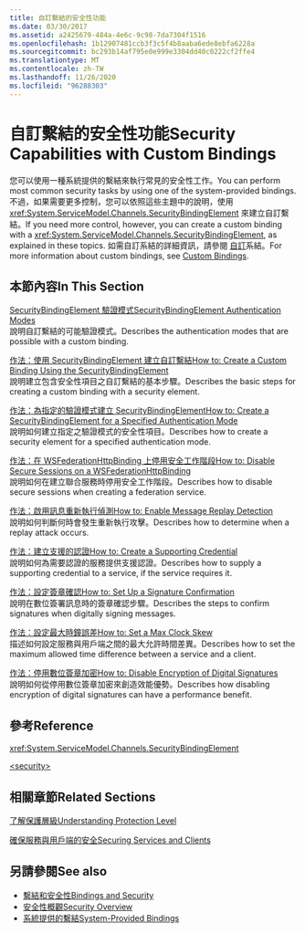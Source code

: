 ```yaml
---
title: 自訂繫結的安全性功能
ms.date: 03/30/2017
ms.assetid: a2425679-484a-4e6c-9c98-7da7304f1516
ms.openlocfilehash: 1b12907481ccb3f3c5f4b8aaba6ede8ebfa6228a
ms.sourcegitcommit: bc293b14af795e0e999e3304dd40c0222cf2ffe4
ms.translationtype: MT
ms.contentlocale: zh-TW
ms.lasthandoff: 11/26/2020
ms.locfileid: "96288303"
---
```

# <a name="security-capabilities-with-custom-bindings"></a><span data-ttu-id="d1515-102">自訂繫結的安全性功能</span><span class="sxs-lookup"><span data-stu-id="d1515-102">Security Capabilities with Custom Bindings</span></span>

<span data-ttu-id="d1515-103">您可以使用一種系統提供的繫結來執行常見的安全性工作。</span><span class="sxs-lookup"><span data-stu-id="d1515-103">You can perform most common security tasks by using one of the system-provided bindings.</span></span> <span data-ttu-id="d1515-104">不過，如果需要更多控制，您可以依照這些主題中的說明，使用 <xref:System.ServiceModel.Channels.SecurityBindingElement> 來建立自訂繫結。</span><span class="sxs-lookup"><span data-stu-id="d1515-104">If you need more control, however, you can create a custom binding with a <xref:System.ServiceModel.Channels.SecurityBindingElement>, as explained in these topics.</span></span> <span data-ttu-id="d1515-105">如需自訂系結的詳細資訊，請參閱 [自訂](../extending/custom-bindings.md)系結。</span><span class="sxs-lookup"><span data-stu-id="d1515-105">For more information about custom bindings, see [Custom Bindings](../extending/custom-bindings.md).</span></span>  
  
## <a name="in-this-section"></a><span data-ttu-id="d1515-106">本節內容</span><span class="sxs-lookup"><span data-stu-id="d1515-106">In This Section</span></span>  

 [<span data-ttu-id="d1515-107">SecurityBindingElement 驗證模式</span><span class="sxs-lookup"><span data-stu-id="d1515-107">SecurityBindingElement Authentication Modes</span></span>](securitybindingelement-authentication-modes.md)  
 <span data-ttu-id="d1515-108">說明自訂繫結的可能驗證模式。</span><span class="sxs-lookup"><span data-stu-id="d1515-108">Describes the authentication modes that are possible with a custom binding.</span></span>  
  
 [<span data-ttu-id="d1515-109">作法：使用 SecurityBindingElement 建立自訂繫結</span><span class="sxs-lookup"><span data-stu-id="d1515-109">How to: Create a Custom Binding Using the SecurityBindingElement</span></span>](how-to-create-a-custom-binding-using-the-securitybindingelement.md)  
 <span data-ttu-id="d1515-110">說明建立包含安全性項目之自訂繫結的基本步驟。</span><span class="sxs-lookup"><span data-stu-id="d1515-110">Describes the basic steps for creating a custom binding with a security element.</span></span>  
  
 [<span data-ttu-id="d1515-111">作法：為指定的驗證模式建立 SecurityBindingElement</span><span class="sxs-lookup"><span data-stu-id="d1515-111">How to: Create a SecurityBindingElement for a Specified Authentication Mode</span></span>](how-to-create-a-securitybindingelement-for-a-specified-authentication-mode.md)  
 <span data-ttu-id="d1515-112">說明如何建立指定之驗證模式的安全性項目。</span><span class="sxs-lookup"><span data-stu-id="d1515-112">Describes how to create a security element for a specified authentication mode.</span></span>  
  
 [<span data-ttu-id="d1515-113">作法：在 WSFederationHttpBinding 上停用安全工作階段</span><span class="sxs-lookup"><span data-stu-id="d1515-113">How to: Disable Secure Sessions on a WSFederationHttpBinding</span></span>](how-to-disable-secure-sessions-on-a-wsfederationhttpbinding.md)  
 <span data-ttu-id="d1515-114">說明如何在建立聯合服務時停用安全工作階段。</span><span class="sxs-lookup"><span data-stu-id="d1515-114">Describes how to disable secure sessions when creating a federation service.</span></span>  
  
 [<span data-ttu-id="d1515-115">作法：啟用訊息重新執行偵測</span><span class="sxs-lookup"><span data-stu-id="d1515-115">How to: Enable Message Replay Detection</span></span>](how-to-enable-message-replay-detection.md)  
 <span data-ttu-id="d1515-116">說明如何判斷何時會發生重新執行攻擊。</span><span class="sxs-lookup"><span data-stu-id="d1515-116">Describes how to determine when a replay attack occurs.</span></span>  
  
 [<span data-ttu-id="d1515-117">作法：建立支援的認證</span><span class="sxs-lookup"><span data-stu-id="d1515-117">How to: Create a Supporting Credential</span></span>](how-to-create-a-supporting-credential.md)  
 <span data-ttu-id="d1515-118">說明如何為需要認證的服務提供支援認證。</span><span class="sxs-lookup"><span data-stu-id="d1515-118">Describes how to supply a supporting credential to a service, if the service requires it.</span></span>  
  
 [<span data-ttu-id="d1515-119">作法：設定簽章確認</span><span class="sxs-lookup"><span data-stu-id="d1515-119">How to: Set Up a Signature Confirmation</span></span>](how-to-set-up-a-signature-confirmation.md)  
 <span data-ttu-id="d1515-120">說明在數位簽署訊息時的簽章確認步驟。</span><span class="sxs-lookup"><span data-stu-id="d1515-120">Describes the steps to confirm signatures when digitally signing messages.</span></span>  
  
 [<span data-ttu-id="d1515-121">作法：設定最大時鐘誤差</span><span class="sxs-lookup"><span data-stu-id="d1515-121">How to: Set a Max Clock Skew</span></span>](how-to-set-a-max-clock-skew.md)  
 <span data-ttu-id="d1515-122">描述如何設定服務與用戶端之間的最大允許時間差異。</span><span class="sxs-lookup"><span data-stu-id="d1515-122">Describes how to set the maximum allowed time difference between a service and a client.</span></span>  
  
 [<span data-ttu-id="d1515-123">作法：停用數位簽章加密</span><span class="sxs-lookup"><span data-stu-id="d1515-123">How to: Disable Encryption of Digital Signatures</span></span>](how-to-disable-encryption-of-digital-signatures.md)  
 <span data-ttu-id="d1515-124">說明如何從停用數位簽章加密來創造效能優勢。</span><span class="sxs-lookup"><span data-stu-id="d1515-124">Describes how disabling encryption of digital signatures can have a performance benefit.</span></span>  
  
## <a name="reference"></a><span data-ttu-id="d1515-125">參考</span><span class="sxs-lookup"><span data-stu-id="d1515-125">Reference</span></span>  

 <xref:System.ServiceModel.Channels.SecurityBindingElement>  
  
 [\<security>](../../configure-apps/file-schema/wcf/security-of-custombinding.md)  
  
## <a name="related-sections"></a><span data-ttu-id="d1515-126">相關章節</span><span class="sxs-lookup"><span data-stu-id="d1515-126">Related Sections</span></span>  

 [<span data-ttu-id="d1515-127">了解保護層級</span><span class="sxs-lookup"><span data-stu-id="d1515-127">Understanding Protection Level</span></span>](../understanding-protection-level.md)  
  
 [<span data-ttu-id="d1515-128">確保服務與用戶端的安全</span><span class="sxs-lookup"><span data-stu-id="d1515-128">Securing Services and Clients</span></span>](securing-services-and-clients.md)  
  
## <a name="see-also"></a><span data-ttu-id="d1515-129">另請參閱</span><span class="sxs-lookup"><span data-stu-id="d1515-129">See also</span></span>

- [<span data-ttu-id="d1515-130">繫結和安全性</span><span class="sxs-lookup"><span data-stu-id="d1515-130">Bindings and Security</span></span>](bindings-and-security.md)
- [<span data-ttu-id="d1515-131">安全性概觀</span><span class="sxs-lookup"><span data-stu-id="d1515-131">Security Overview</span></span>](security-overview.md)
- [<span data-ttu-id="d1515-132">系統提供的繫結</span><span class="sxs-lookup"><span data-stu-id="d1515-132">System-Provided Bindings</span></span>](../system-provided-bindings.md)
